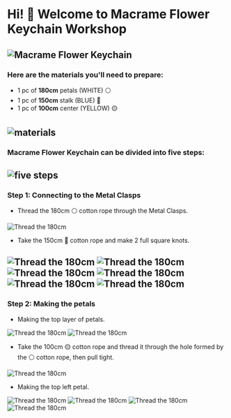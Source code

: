 # Hi! 👋 Welcome to Macrame Flower Keychain Workshop

![Macrame Flower Keychain](photo/photo_1.jpg)
---
### Here are the materials you'll need to prepare:
- 1 pc of **180cm** petals (WHITE) ⚪
- 1 pc of **150cm** stalk (BLUE) 🔵
- 1 pc of **100cm** center (YELLOW) 🟡

![materials](photo/photo_2.jpg)
---


### Macrame Flower Keychain can be divided into five steps:
![five steps](photo/photo_3.jpg)
---


### Step 1: Connecting to the Metal Clasps
- Thread the 180cm ⚪ cotton rope through the Metal Clasps.

![Thread the 180cm](photo/photo_4.jpg)

- Take the 150cm 🔵 cotton rope and make 2 full square knots.

![Thread the 180cm](photo/photo_5.jpg)
![Thread the 180cm](photo/photo_6.jpg)
![Thread the 180cm](photo/photo_7.jpg)
![Thread the 180cm](photo/photo_8.jpg)
![Thread the 180cm](photo/photo_9.jpg)
![Thread the 180cm](photo/photo_10.jpg)
---


### Step 2: Making the petals
- Making the top layer of petals.

![Thread the 180cm](photo/photo_11.jpg)
![Thread the 180cm](photo/photo_12.jpg)

- Take the 100cm 🟡 cotton rope and thread it through the hole formed by the ⚪ cotton rope, then pull tight.

![Thread the 180cm](photo/photo_13.jpg)

- Making the top left petal.

![Thread the 180cm](photo/photo_14.jpg)
![Thread the 180cm](photo/photo_15.jpg)
![Thread the 180cm](photo/photo_16.jpg)
![Thread the 180cm](photo/photo_17.jpg)